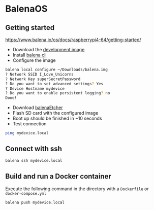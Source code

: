 # BalenaOS
## Getting started
https://www.balena.io/os/docs/raspberrypi4-64/getting-started/

- Download the [development image](https://www.balena.io/os/#download)
- Install [balena cli](https://github.com/balena-io/balena-cli/releases)
- Configure the image
```bash
balena local configure ~/Downloads/balena.img
? Network SSID I_Love_Unicorns
? Network Key superSecretPassword
? Do you want to set advanced settings? Yes
? Device Hostname mydevice
? Do you want to enable persistent logging? no
Done!
```
- Download [balenaEtcher](https://www.balena.io/etcher/)
- Flash SD card with the configured image
- Boot up should be finished in ~10 seconds
- Test connection 
```bash
ping mydevice.local
```

## Connect with ssh
```bash
balena ssh mydevice.local
```

## Build and run a Docker container  
Execute the following command in the directory with a `Dockerfile` or `docker-compose.yml`
```bash
balena push mydevice.local
```
